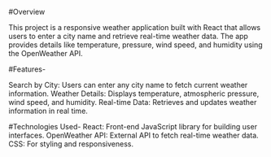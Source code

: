 #Overview

This project is a responsive weather application built with React that allows users to enter a city name and retrieve real-time weather data. The app provides details like temperature, pressure, wind speed, and humidity using the OpenWeather API.

#Features-

Search by City: Users can enter any city name to fetch current weather information.
Weather Details: Displays temperature, atmospheric pressure, wind speed, and humidity.
Real-time Data: Retrieves and updates weather information in real time.

#Technologies Used-
React: Front-end JavaScript library for building user interfaces.
OpenWeather API: External API to fetch real-time weather data.
CSS: For styling and responsiveness.

